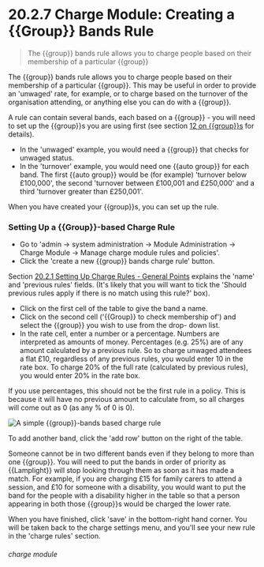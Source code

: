 # 20.2.7 Charge Module: Creating a {{Group}} Bands Rule

> The {{group}} bands rule allows you to charge people based on their membership of a particular {{group}}



The {{group}} bands rule allows you to charge people based on their membership of a particular {{group}}. This may be useful in order to provide an 'unwaged' rate, for example, or to charge based on the turnover of the organisation attending, or anything else you can do with a {{group}}. 

A rule can contain several bands, each based on a {{group}} - you will need to set up the {{group}}s you are using first (see section [12 on {{group}}s](/help/index/p/12) for details). 

- In the 'unwaged' example, you would need a {{group}} that checks for unwaged status. 
- In the 'turnover' example, you would need one {{auto group}} for each band. The first {{auto group}} would be (for example) 'turnover below £100,000', the second 'turnover between £100,001 and £250,000' and a third 'turnover greater than £250,001'. 

When you have created your {{group}}s, you can set up the rule. 

### Setting Up a {{Group}}-based Charge Rule  

- Go to 'admin -> system administration -> Module Administration -> Charge Module -> Manage charge module rules and policies'.
- Click the 'create a new {{group}} bands charge rule' button. 

Section [20.2.1  Setting Up Charge Rules - General Points](/help/index/p/20.2.1) explains the 'name' and 'previous rules' fields. (It's likely that you will want to tick the 'Should previous rules apply if there is no match using this rule?' box).

- Click on the first cell of the table to give the band a name. 
- Click on the second cell ('{{Group}} to check membership of') and select the {{group}} you wish to use from the drop- down list. 
- In the rate cell, enter a number or a percentage. Numbers are interpreted as amounts of money. Percentages (e.g. 25%) are of any amount calculated by a previous rule. So to charge unwaged attendees a flat £10, regardless of any previous rules, you would enter 10 in the rate box. To charge 20% of the full rate (calculated by previous rules), you would enter 20% in the rate box. 

If you use percentages, this should not be the first rule in a policy. This is because it will have no previous amount to calculate from, so all charges will come out as 0 (as any % of 0 is 0). 

![A simple {{group}}-bands based charge rule](20.2.7a.png)

To add another band, click the 'add row' button on the right of the table. 

Someone cannot be in two different bands even if they belong to more than one {{group}}. You will need to put the bands in order of priority as {{Lamplight}} will stop looking through them as soon as it has made a match. For example, if you are charging £15 for family carers to attend a session, and £10 for someone with a disability, you would want to put the band for the people with a disability higher in the table so that a person appearing in both those {{group}}s would be charged the lower rate. 

When you have finished, click 'save' in the bottom-right hand corner. You will be taken back to the charge settings menu, and you'll see your new rule in the 'charge rules' section. 

###### charge module

